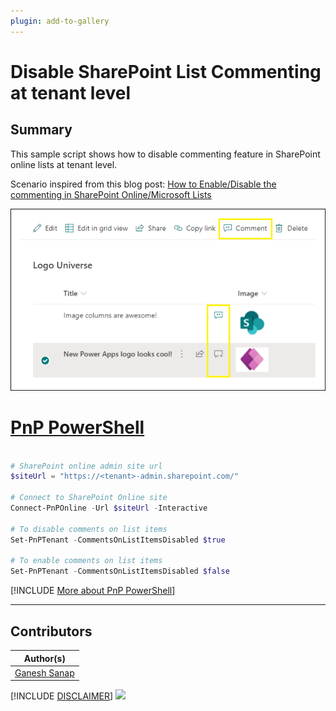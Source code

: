 ```yaml
---
plugin: add-to-gallery
---
```


# Disable SharePoint List Commenting at tenant level

## Summary

This sample script shows how to disable commenting feature in SharePoint online lists at tenant level.

Scenario inspired from this blog post: [How to Enable/Disable the commenting in SharePoint Online/Microsoft Lists](https://ganeshsanapblogs.wordpress.com/2021/01/09/how-to-enable-disable-the-commenting-in-sharepoint-online-microsoft-lists/)

![Outupt Screenshot](assets/output.png)

# [PnP PowerShell](#tab/pnpps)

```powershell

# SharePoint online admin site url
$siteUrl = "https://<tenant>-admin.sharepoint.com/"	

# Connect to SharePoint Online site  
Connect-PnPOnline -Url $siteUrl -Interactive

# To disable comments on list items
Set-PnPTenant -CommentsOnListItemsDisabled $true

# To enable comments on list items
Set-PnPTenant -CommentsOnListItemsDisabled $false

```

[!INCLUDE [More about PnP PowerShell](../../docfx/includes/MORE-PNPPS.md)]

***

## Contributors

| Author(s) |
|-----------|
| [Ganesh Sanap](https://ganeshsanapblogs.wordpress.com/about) |

[!INCLUDE [DISCLAIMER](../../docfx/includes/DISCLAIMER.md)]
<img src="https://pnptelemetry.azurewebsites.net/script-samples/scripts/spo-disable-list-comments-tenant" aria-hidden="true" />
